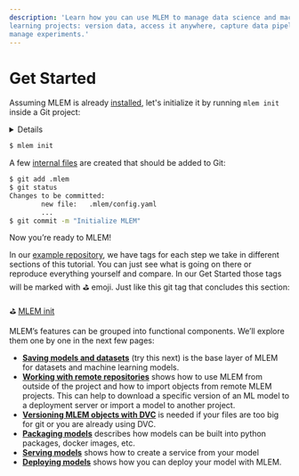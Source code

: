 ```yaml
---
description: 'Learn how you can use MLEM to manage data science and machine
learning projects: version data, access it anywhere, capture data pipelines, and
manage experiments.'
---
```


# Get Started

Assuming MLEM is already [installed](/doc/install), let's initialize it by
running `mlem init` inside a Git project:

<details>

### ⚙️ Expand to prepare the project.

In expandable sections that start with the ⚙️ emoji, we’ll be providing more
information for those trying to run the commands. It’s up to you to pick the
best way to read the material — read the text (skip sections like this, and it
should be enough to understand the idea of MLEM), or try to run them and get the
first-hand experience.

We’ll be building an example project from scratch together. The end result is
published on [GitHub](https://github.com/iterative/example-mlem-get-started).

Let’s start with `git init`:

```bash
$ mkdir example-mlem-get-started
$ cd example-mlem-get-started
$ git init
```

If you don’t want to install MLEM in your default Python env, we also recommend
you to create a virtual environment to be your playground for this Get Started:

```bash
$ virtualenv -p python3 .env
$ source .env/bin/activate
$ pip install mlem
```

</details>

```bash
$ mlem init
```

A few [internal files](/doc/user-guide/project-structure) are created that
should be added to Git:

```bash
$ git add .mlem
$ git status
Changes to be committed:
        new file:   .mlem/config.yaml
        ...
$ git commit -m "Initialize MLEM"
```

Now you’re ready to MLEM!

In our
[example repository](https://github.com/iterative/example-mlem-get-started), we
have tags for each step we take in different sections of this tutorial. You can
just see what is going on there or reproduce everything yourself and compare. In
our Get Started those tags will be marked with ⛳ emoji. Just like this git tag
that concludes this section:

⛳
[MLEM init](https://github.com/iterative/example-mlem-get-started/tree/1-mlem-init)

MLEM’s features can be grouped into functional components. We’ll explore them
one by one in the next few pages:

- **[Saving models and datasets](/doc/start/saving-loading)** (try this next) is
  the base layer of MLEM for datasets and machine learning models.
- **[Working with remote repositories](/doc/start/remote-repos)** shows how to
  use MLEM from outside of the project and how to import objects from remote
  MLEM projects. This can help to download a specific version of an ML model to
  a deployment server or import a model to another project.
- **[Versioning MLEM objects with DVC](/doc/start/working-with-dvc)** is needed
  if your files are too big for git or you are already using DVC.
- **[Packaging models](/doc/start/packaging)** describes how models can be built
  into python packages, docker images, etc.
- **[Serving models](/doc/start/serving)** shows how to create a service from
  your model
- **[Deploying models](/doc/start/deploying)** shows how you can deploy your
  model with MLEM.
